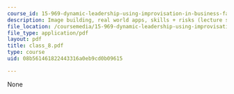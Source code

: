 ```yaml
---
course_id: 15-969-dynamic-leadership-using-improvisation-in-business-fall-2004
description: Image building, real world apps, skills + risks (lecture slides).
file_location: /coursemedia/15-969-dynamic-leadership-using-improvisation-in-business-fall-2004/08b561461822443316a0eb9cd0b09615_class_8.pdf
file_type: application/pdf
layout: pdf
title: class_8.pdf
type: course
uid: 08b561461822443316a0eb9cd0b09615

---
```

None